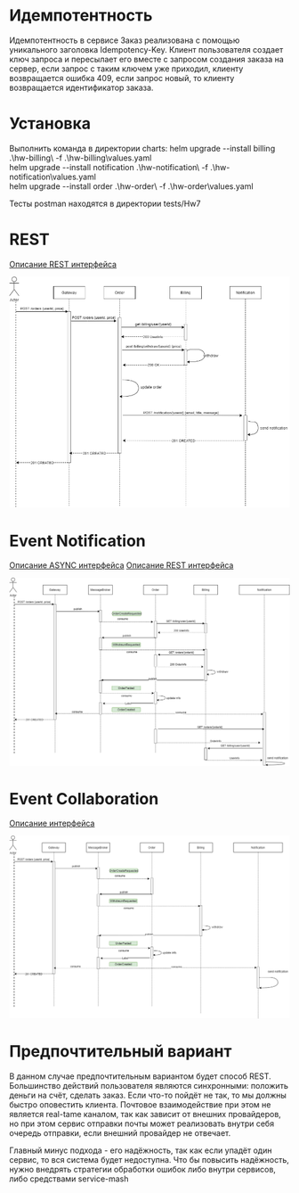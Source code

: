 # Идемпотентность
Идемпотентность в сервисе Заказ реализована с помощью уникального заголовка Idempotency-Key. 
Клиент пользователя создает ключ запроса и пересылает его вместе с запросом создания заказа на сервер, если запрос с таким ключем уже приходил, клиенту возвращается ошибка 409, если запрос новый, то клиенту возвращается идентификатор заказа.   

# Установка
Выполнить команда в директории charts:
helm upgrade --install billing .\hw-billing\ -f .\hw-billing\values.yaml \
helm upgrade --install notification .\hw-notification\ -f .\hw-notification\values.yaml \
helm upgrade --install order .\hw-order\ -f .\hw-order\values.yaml 

Тесты postman находятся в директории tests/Hw7

# REST

[Описание REST интерфейса](/api/rest/restful.yaml)

![scheme](/api/rest/rest.png)

# Event Notification
[Описание ASYNC интерфейса](/api/event-notificaton/notification.yaml)
[Описание REST интерфейса](/api/event-notificaton/rest.yaml)

![scheme](/api/event-notificaton/notification.png)

# Event Collaboration

[Описание интерфейса](/api/event-collaboration/collaboration.yaml)

![scheme](/api/event-collaboration/collaboration.png)


# Предпочтительный вариант
В данном случае предпочтительным вариантом будет способ REST.
Большинство действий пользователя являются синхронными: положить деньги на счёт, сделать заказ. Если что-то пойдёт не так, то мы должны быстро оповестить клиента. 
Почтовое взаимодействие при этом не является real-tame каналом, так как зависит от внешних провайдеров, но при этом сервис отправки почты может реализовать внутри себя очередь отправки, если внешний провайдер не отвечает.

Главный минус подхода - его надёжность, так как если упадёт один сервис, то вся система будет недоступна. Что бы повысить надёжность, нужно внедрять стратегии обработки ошибок либо внутри сервисов, либо средствами service-mash


